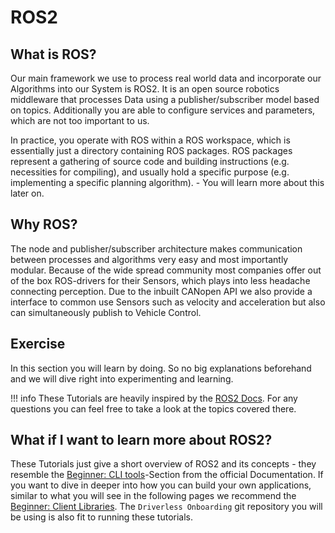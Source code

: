 # ROS2

## What is ROS?

Our main framework we use to process real world data and incorporate our Algorithms into our System is ROS2. It is an open source robotics middleware that processes Data using a publisher/subscriber model based on topics. Additionally you are able to configure services and parameters, which are not too important to us. 

In practice, you operate with ROS within a ROS workspace, which is essentially just a directory containing ROS packages. ROS packages represent a gathering of source code and building instructions (e.g. necessities for compiling), and usually hold a specific purpose (e.g. implementing a specific planning algorithm). - You will learn more about this later on.

## Why ROS?

The node and publisher/subscriber architecture makes communication between processes and algorithms very easy and most importantly modular. Because of the wide spread community most companies offer out of the box ROS-drivers for their Sensors, which plays into less headache connecting perception. Due to the inbuilt CANopen API we also provide a interface to common use Sensors such as velocity and acceleration but also can simultaneously publish to Vehicle Control.

## Exercise

In this section you will learn by doing. So no big explanations beforehand and we will dive right into experimenting and learning. 

!!! info
    These Tutorials are heavily inspired by the [ROS2 Docs](https://docs.ros.org/en/humble/index.html). For any questions you can feel free to take a look at the topics covered there.

## What if I want to learn more about ROS2?

These Tutorials just give a short overview of ROS2 and its concepts - they resemble the [Beginner: CLI tools](https://docs.ros.org/en/humble/Tutorials/Beginner-CLI-Tools.html)-Section from the official Documentation. If you want to dive in deeper into how you can build your own applications, similar to what you will see in the following pages we recommend the [Beginner: Client Libraries](https://docs.ros.org/en/humble/Tutorials/Beginner-Client-Libraries.html). The `Driverless Onboarding` git repository you will be using is also fit to running these tutorials.